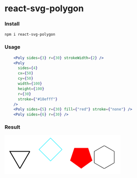 # react-svg-polygon

### Install
``` bash
npm i react-svg-polygon
```

### Usage

``` jsx
    <Poly sides={3} r={30} strokeWidth={2} />
    <Poly
      sides={4}
      cx={50}
      cy={50}
      width={100}
      height={100}
      r={30}
      stroke={"#18efff"}
    />
    <Poly sides={5} r={30} fill={"red"} stroke={"none"} />
    <Poly sides={6} r={30} />
```

### Result

![](demo/Poly%20example.PNG)
